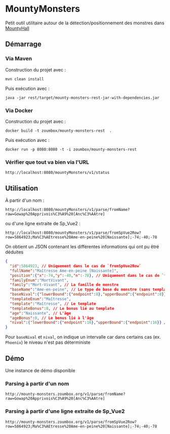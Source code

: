 # MountyMonsters

Petit outil utilitaire autour de la détection/positionnement des monstres dans [MountyHall](http://www.mountyhall.com/)

## Démarrage 

### Via Maven

Construction du projet avec :

````shell
mvn clean install
````

Puis exécution avec :

````shell
java -jar rest/target/mounty-monsters-rest-jar-with-dependencies.jar
````


### Via Docker

Construction du projet avec :

````shell
docker build -t zoumbox/mounty-monsters-rest  .
````

Puis exécution avec :


````shell
docker run -p 8080:8080 -t -i zoumbox/mounty-monsters-rest
````

### Vérifier que tout va bien via l'URL

    http://localhost:8080/mountyMonsters/v1/status



## Utilisation

À partir d'un nom :

    http://localhost:8080/mountyMonsters/v1/parse/fromName?raw=Gowap%20Apprivois%C3%A9%20[Anc%C3%AAtre]

ou d'une ligne extraite de Sp_Vue2 :

    http://localhost:8080/mountyMonsters/v1/parse/fromSpVue2Row?row=5864923;Ma%C3%AEtresse%20Ame-en-peine%20[Naissante];-74;-40;-78

On obtient un JSON contenant les différentes informations qui ont pu êtré déduites

```json
{
  "id":5864923, // Uniquement dans le cas de `fromSpVue2Row`
  "fullName":"Maîtresse Ame-en-peine [Naissante]",
  "position":{"x":-74,"y":-40,"n":-78}, // Uniquement dans le cas de `fromSpVue2Row`
  "familyEnum":"MortVivant",
  "family":"Mort-Vivant", // La famille de monstre
  "baseName":"Ame-en-peine", // Le type de base du monstre (sans template, sans âge, ...)
  "baseNival":{"lowerBound":{"endpoint":8},"upperBound":{"endpoint":8}}, // Le niveau lié au monstre de base (sans template, sans âge, ...)
  "templateEnum":"Maîtresse",
  "template":"Maîtresse", // Le template
  "templateBonus":8, // Le bonus lié au template
  "age":"Naissante", // L'âge
  "ageBonus":0, // Le bonus lié à l'âge
  "nival":{"lowerBound":{"endpoint":16},"upperBound":{"endpoint":16}} // Le niveau calculé avec template & âge
}
```

Pour `baseNival` et `nival`, on indique un intervalle car dans certains cas (ex. `Phoenix`) le niveau n'est pas déterministe

## Démo

Une instance de démo disponible

### Parsing à partir d'un nom

    http://mounty-monsters.zoumbox.org/v1/parse/fromName?raw=Gowap%20Apprivois%C3%A9%20[Anc%C3%AAtre]

### Parsing à partir d'une ligne extraite de Sp_Vue2

    http://mounty-monsters.zoumbox.org/v1/parse/fromSpVue2Row?row=5864923;Ma%C3%AEtresse%20Ame-en-peine%20[Naissante];-74;-40;-78
